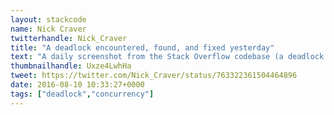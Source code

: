 ```yaml
---
layout: stackcode
name: Nick Craver
twitterhandle: Nick_Craver
title: "A deadlock encountered, found, and fixed yesterday"
text: "A daily screenshot from the Stack Overflow codebase (a deadlock encountered, found, and fixed yesterday). "
thumbnailhandle: Uxze4LwhHa
tweet: https://twitter.com/Nick_Craver/status/763322361504464896
date: 2016-08-10 10:33:27+0000
tags: ["deadlock","concurrency"]
---
```

